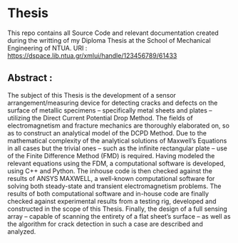 # Thesis

This repo contains all Source Code and relevant documentation created during the writting of my Diploma Thesis at the School of Mechanical Engineering of NTUA.
URI : https://dspace.lib.ntua.gr/xmlui/handle/123456789/61433

## Abstract :
The subject of this Thesis is the development of a sensor arrangement/measuring device for detecting cracks and defects on the surface of metallic specimens – specifically metal sheets and plates – utilizing the Direct Current Potential Drop Method. The fields of electromagnetism and fracture mechanics are thoroughly elaborated on, so as to construct an analytical model of the DCPD Method. Due to the mathematical complexity of the analytical solutions of Maxwell’s Equations in all cases but the trivial ones – such as the infinite rectangular plate – use of the Finite Difference Method (FMD) is required. Having modeled the relevant equations using the FDM, a computational software is developed, using C++ and Python. The inhouse code is then checked against the results of ANSYS MAXWELL, a well-known computational software for solving both steady-state and transient electromagnetism problems. The results of both computational software and in-house code are finally checked against experimental results from a testing rig, developed and constructed in the scope of this Thesis. Finally, the design of a full sensing array – capable of scanning the entirety of a flat sheet’s surface – as well as the algorithm for crack detection in such a case are described and analyzed.
